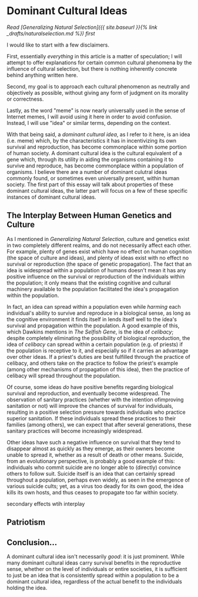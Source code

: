 # Dominant Cultural Ideas

*Read [Generalizing Natural Selection]({{ site.baseurl }}{% link _drafts/naturalselection.md %}) first*

I would like to start with a few disclaimers. 

First, essentially *everything* in this article is a matter of speculation; I will attempt to offer explanations for certain common cultural phenomena by the influence of cultural selection, but there is nothing inherently concrete behind anything written here.  

Second, my goal is to approach each cultural phenomenon as neutrally and objectively as possible, without giving any form of judgment on its morality or correctness.

Lastly, as the word "meme" is now nearly universally used in the sense of Internet memes, I will avoid using it here in order to avoid confusion. Instead, I will use "idea" or similar terms, depending on the context.

With that being said, a *dominant cultural idea*, as I refer to it here, is an idea (i.e. meme) which, by the characteristics it has in incentivizing its own survival and reproduction, has become commonplace within some portion of human society. A dominant cultural idea is the cultural equivalent of a gene which, through its utility in aiding the organisms containing it to survive and reproduce, has become commonplace within a population of organisms. I believe there are a number of dominant culutral ideas commonly found, or sometimes even universally present, within human society. The first part of this essay will talk about properties of these dominant cultural ideas, the latter part will focus on a few of these specific instances of dominant cultural ideas.

## The Interplay Between Human Genetics and Culture

As I mentioned in *Generalizing Natural Selection*, culture and genetics exist in two completely different realms, and do not necessarily affect each other. For example, plenty of genes exist which have no effect on human cognition (the space of culture and ideas), and plenty of ideas exist with no effect no survival or reproduction (the space of genetic propagation). The fact that an idea is widespread within a population of humans doesn't mean it has any positive influence on the survival or reproduction of the individuals within the population; it only means that the existing cognitive and cultural machinery available to the population facilitated the idea's propagation within the population. 

In fact, an idea can spread within a population even while *harming* each individual's ability to survive and reproduce in a biological sense, as long as the cognitive environment it finds itself in lends itself well to the idea's survival and propagation within the population. A good example of this, which Dawkins mentions in *The Selfish Gene*, is the idea of *celibacy*; despite completely eliminating the possibility of biological reproduction, the idea of *celibacy* can spread within a certain population (e.g. of priests) if the population is receptive to it, and especially so if it carries an advantage over other ideas. If a priest's duties are best fulfilled through the practice of celibacy, and others take on the practice to follow the priest's example (among other mechanisms of propagation of this idea), then the practice of celibacy will spread throughout the population.

Of course, some ideas *do* have positive benefits regarding biological survival and reproduction, and eventually become widespread. The observation of sanitary practices (whether with the intention ofimproving sanitation or not) will improve the chances of survival for individuals, resulting in a positive selection pressure towards individuals who practice superior sanitation. If these individuals spread these practices to their families (among others), we can expect that after several generations, these sanitary practices will become increasingly widespread.

Other ideas have such a negative influence on survival that they tend to disappear almost as quickly as they emerge, as their owners become unable to spread it, whether as a result of death or other means. Suicide, from an evolutionary perspective, is probably a good example of this: individuals who commit suicide are no longer able to (directly) convince others to follow suit. Suicide itself is an idea that can certainly spread throughout a population, perhaps even widely, as seen in the emergence of various suicide cults; yet, as a virus too deadly for its own good, the idea kills its own hosts, and thus ceases to propagate too far within society.



secondary effects wtih interplay


## Patriotism



## Conclusion...

A dominant cultural idea isn't necessarily *good*: it is just prominent. While many dominant cultural ideas carry survival benefits in the reproductive sense, whether on the level of individuals or entire societies, it is sufficient to just be an idea that is consistently spread within a population to be a dominant cultural idea, regardless of the actual benefit to the individuals holding the idea.
